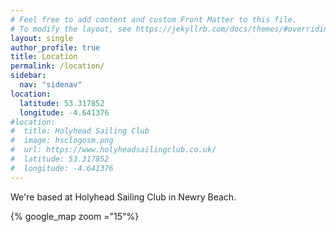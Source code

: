 ```yaml
---
# Feel free to add content and custom Front Matter to this file.
# To modify the layout, see https://jekyllrb.com/docs/themes/#overriding-theme-defaults
layout: single
author_profile: true
title: Location
permalink: /location/
sidebar:
  nav: "sidenav"
location:
  latitude: 53.317852
  longitude: -4.641376
#location:
#  title: Holyhead Sailing Club
#  image: hsclogosm.png
#  url: https://www.holyheadsailingclub.co.uk/
#  latitude: 53.317852
#  longitude: -4.641376
---
```

We're based at Holyhead Sailing Club in Newry Beach.

{% google_map zoom ="15"%}

